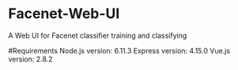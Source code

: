 # Facenet-Web-UI
A Web UI for Facenet classifier training and classifying

#Requirements
Node.js version: 6.11.3
Express version: 4.15.0
Vue.js version: 2.8.2
